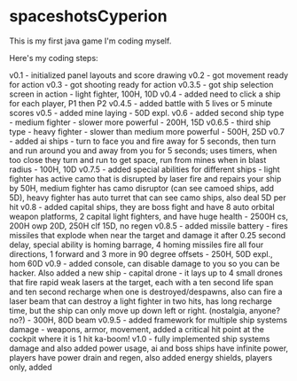 # spaceshotsCyperion
This is my first java game I'm coding myself.

Here's my coding steps:


 v0.1 - initialized panel layouts and score drawing
 v0.2 - got movement ready for action
 v0.3 - got shooting ready for action
 v0.3.5 - got ship selection screen in action - light fighter, 100H, 10D
 v0.4 - added need to click a ship for each player, P1 then P2
 v0.4.5 - added battle with 5 lives or 5 minute scores
 v0.5 - added mine laying - 50D expl.
 v0.6 - added second ship type - medium fighter - slower more powerful - 200H, 15D
 v0.6.5 - third ship type - heavy fighter - slower than medium more powerful - 500H, 25D
 v0.7 - added ai ships - turn to face you and fire away for 5 seconds, then turn and run around you and away from you for 5 seconds; uses timers, when too close they turn and run to get space, run from mines when in blast radius - 100H, 10D
 v0.7.5 - added special abilities for different ships - light fighter has active camo that is disrupted by laser fire and repairs your ship by 50H, medium fighter has camo disruptor (can see camoed ships, add 5D), heavy fighter has auto turret that can see camo ships, also deal 5D per hit
 v0.8 - added capital ships, they are boss fight and have 8 auto orbital weapon platforms, 2 capital light fighters, and have huge health - 2500H cs, 200H owp 20D, 250H clf 15D, no regen
 v0.8.5 - added missile battery -  fires missiles that explode when near the target and damage it after 0.25 second delay, special ability is homing barrage, 4 homing missiles fire all four directions, 1 forward and 3 more in 90 degree offsets - 250H, 50D expl., hom 60D
 v0.9 - added console, can disable damage to you so you can be hacker. Also added a new ship - capital drone - it lays up to 4 small drones that fire rapid weak lasers at the target, each with a ten second life span and ten second recharge when one is destroyed/despawns, also can fire a laser beam that can destroy a light fighter in two hits, has long recharge time, but the ship can only move up down left or right. (nostalgia, anyone? no?) - 300H, 80D beam
 v0.9.5 - added framework for multiple ship systems damage - weapons, armor, movement, added a critical hit point at the cockpit where it is 1 hit ka-boom!
 v1.0 - fully implemented ship systems damage and also added power usage, ai and boss ships have infinite power, players have power drain and regen, also added energy shields, players only, added 
